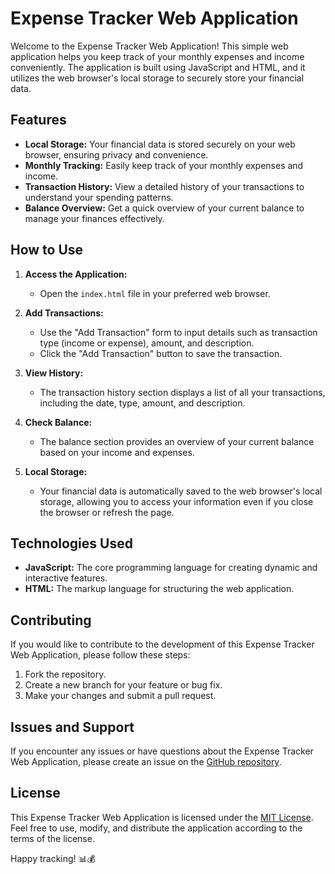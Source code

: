 # Expense Tracker Web Application

Welcome to the Expense Tracker Web Application! This simple web application helps you keep track of your monthly expenses and income conveniently. The application is built using JavaScript and HTML, and it utilizes the web browser's local storage to securely store your financial data.

## Features

- **Local Storage:** Your financial data is stored securely on your web browser, ensuring privacy and convenience.
- **Monthly Tracking:** Easily keep track of your monthly expenses and income.
- **Transaction History:** View a detailed history of your transactions to understand your spending patterns.
- **Balance Overview:** Get a quick overview of your current balance to manage your finances effectively.

## How to Use

1. **Access the Application:**
   - Open the `index.html` file in your preferred web browser.

2. **Add Transactions:**
   - Use the "Add Transaction" form to input details such as transaction type (income or expense), amount, and description.
   - Click the "Add Transaction" button to save the transaction.

3. **View History:**
   - The transaction history section displays a list of all your transactions, including the date, type, amount, and description.

4. **Check Balance:**
   - The balance section provides an overview of your current balance based on your income and expenses.

5. **Local Storage:**
   - Your financial data is automatically saved to the web browser's local storage, allowing you to access your information even if you close the browser or refresh the page.

## Technologies Used

- **JavaScript:** The core programming language for creating dynamic and interactive features.
- **HTML:** The markup language for structuring the web application.

## Contributing

If you would like to contribute to the development of this Expense Tracker Web Application, please follow these steps:

1. Fork the repository.
2. Create a new branch for your feature or bug fix.
3. Make your changes and submit a pull request.

## Issues and Support

If you encounter any issues or have questions about the Expense Tracker Web Application, please create an issue on the [GitHub repository](https://github.com/your-username/expense-tracker).

## License

This Expense Tracker Web Application is licensed under the [MIT License](LICENSE). Feel free to use, modify, and distribute the application according to the terms of the license.

Happy tracking! 📊💰
